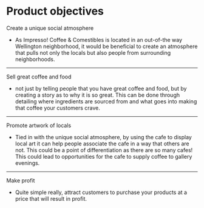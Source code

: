 # Product objectives

  Create a unique social atmosphere
  - As Impresso! Coffee & Comestibles is located in an out-of-the way Wellington neighborhood, it would be beneficial to create an atmosphere that pulls not only the locals but also people from surrounding neighborhoods.

---------------------

  Sell great coffee and food
  -  not just by telling people that you have great coffee and food, but by creating a story as to why it is so great. This can be done through detailing where ingredients are sourced from and what goes into making that coffee your customers crave.

---------------------

  Promote artwork of locals
  - Tied in with the unique social atmosphere, by using the cafe to display local art it can help people associate the cafe in a way that others are not. This could be a point of differentiation as there are so many cafes! This could lead to opportunities for the cafe to supply coffee to gallery evenings.

---------------------

  Make profit
  -  Quite simple really, attract customers to purchase your products at a price that will result in profit.
